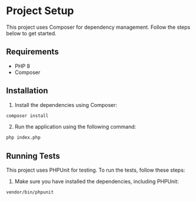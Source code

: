 # Project Setup

This project uses Composer for dependency management. Follow the steps below to get started.

## Requirements

- PHP 8
- Composer

## Installation

1. Install the dependencies using Composer:

```bash
composer install
```

2. Run the application using the following command:

```bash
php index.php
```

## Running Tests

This project uses PHPUnit for testing. To run the tests, follow these steps:

1. Make sure you have installed the dependencies, including PHPUnit:

```bash
vendor/bin/phpunit
```
